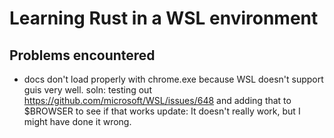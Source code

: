 # Learning Rust in a WSL environment
## Problems encountered
 - docs don't load properly with chrome.exe because WSL doesn't support guis very well. 
 soln: testing out https://github.com/microsoft/WSL/issues/648 and adding that to $BROWSER to see if that works
 update: It doesn't really work, but I might have done it wrong.
